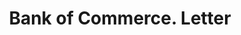 ---
doi: 10.7916/D893256C
date_other: '1880'
date_other_textual: 1880-1889
form: correspondence
genre:
- Letters (correspondence)
name:
- Bank of Commerce
object_in_context_url: https://biggert.cul.columbia.edu/items/view/ave_biggert_00686
subject_hierarchical_geographic:
- Kansas City, Missouri, United States
subject_name:
- Bank of Commerce
title: Bank of Commerce. Letter
sort_title: Bank of Commerce. Letter
call_number: ave_biggert_00686
coordinates:
- 39.099722222222226,-94.57833333333333
pid: ave_biggert_00686
identifiers: ave_biggert_00686
thumbnail: false
permalink: /biggert/ave_biggert_00686/
layout: iiif-image-page
---
